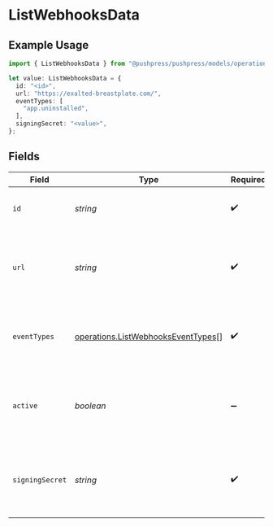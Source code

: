# ListWebhooksData

## Example Usage

```typescript
import { ListWebhooksData } from "@pushpress/pushpress/models/operations";

let value: ListWebhooksData = {
  id: "<id>",
  url: "https://exalted-breastplate.com/",
  eventTypes: [
    "app.uninstalled",
  ],
  signingSecret: "<value>",
};
```

## Fields

| Field                                                                                    | Type                                                                                     | Required                                                                                 | Description                                                                              |
| ---------------------------------------------------------------------------------------- | ---------------------------------------------------------------------------------------- | ---------------------------------------------------------------------------------------- | ---------------------------------------------------------------------------------------- |
| `id`                                                                                     | *string*                                                                                 | :heavy_check_mark:                                                                       | A unique identifier for the webhook                                                      |
| `url`                                                                                    | *string*                                                                                 | :heavy_check_mark:                                                                       | The endpoint URL that will receive the webhook payloads                                  |
| `eventTypes`                                                                             | [operations.ListWebhooksEventTypes](../../models/operations/listwebhookseventtypes.md)[] | :heavy_check_mark:                                                                       | A list of event types that the webhook is subscribed to                                  |
| `active`                                                                                 | *boolean*                                                                                | :heavy_minus_sign:                                                                       | Indicates whether the webhook is currently active and receiving events                   |
| `signingSecret`                                                                          | *string*                                                                                 | :heavy_check_mark:                                                                       | A secret key used to sign the webhook payloads for security purposes                     |